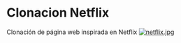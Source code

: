 # Clonacion Netflix
Clonación de página web inspirada en Netflix
[![netflix.jpg](https://i.postimg.cc/DZC4sQSS/netflix.jpg)](https://postimg.cc/gXZ0bZqp)
